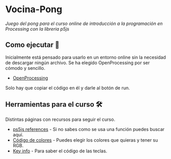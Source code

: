 # Vocina-Pong

_Juego del pong para el curso online de introducción a la programación en Processing con la libreria p5js_

## Como ejecutar 🚀

Inicialmente está pensado para usarlo en un entorno online sin la necesidad de descargar ningún archivo. Se ha elegido 
OpenProcessing por ser cómodo y sencillo.
* [OpenProcessing](https://www.openprocessing.org/sketch/create) 

Solo hay que copiar el código en él y darle al botón de run.

## Herramientas para el curso 🛠️

Distintas páginas con recursos para seguir el curso.

* [ps5js references](https://p5js.org/reference/) - Si no sabes como se usa una función puedes buscar aquí.
* [Código de colores](https://htmlcolorcodes.com/es/) - Puedes elegir los colores que quieras y tener su RGB.
* [Key info](http://keycode.info/) - Para saber el código de las teclas.
